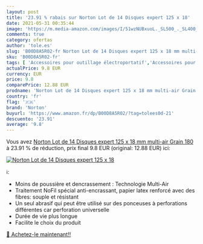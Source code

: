 ```yaml
---
layout: post
title: '23.91 % rabais sur Norton Lot de 14 Disques expert 125 x 18'
date: 2021-05-31 00:35:44
image: 'https://m.media-amazon.com/images/I/51wzNUBxuoL._SL500_._SL400_.jpg'
comments: true
category: ofertas
author: 'tole.es'
slug: 'B00D8A5R02-fr Norton Lot de 14 Disques expert 125 x 18 mm multi-air...'
sku: 'B00D8A5R02-fr'
tags: [ 'Accessoires pour outillage électroportatif','Accessoires pour ponceuses','Bricolage','Disques abrasifs Velcro','Disques abrasifs pour ponceuse','Outillage à main et électroportatif','norton', ]
actualPrice: 9.8 EUR
currency: EUR
price: 9.8
comparePrice: 12.88 EUR
prodname: 'Norton Lot de 14 Disques expert 125 x 18 mm multi-air Grain 180'
country: 'fr'
flag: '🇫🇷'
brand: 'Norton'
buyurl: 'https://www.amazon.fr/dp/B00D8A5R02/?tag=tolees0d-21'
descuento: '23.91'
average: '9.8'
---
```


Vous avez [Norton Lot de 14 Disques expert 125 x 18 mm multi-air Grain 180](https://www.amazon.fr/dp/B00D8A5R02/?tag=tolees0d-21)  à  23.91 % de réduction, prix final  9.8 EUR (original: 12.88 EUR) ici:

[![Norton Lot de 14 Disques expert 125 x 18](https://m.media-amazon.com/images/I/51wzNUBxuoL._SL500_._SL400_.jpg)](https://www.amazon.fr/dp/B00D8A5R02/?tag=tolees0d-21)

ℹ️:

- Moins de poussière et dencrassement : Technologie Multi-Air
- Traitement NoFil spécial anti-encrassant, papier latex renforcé avec des fibres: souple et résistant
- Un seul abrasif qui peut être utilisé sur des ponceuses à perforations différentes car perforation universelle
- Durée de vie plus longue
- Facilite le choix du produit

[🛒 Achetez-le maintenant!!](https://www.amazon.fr/dp/B00D8A5R02/?tag=tolees0d-21)
